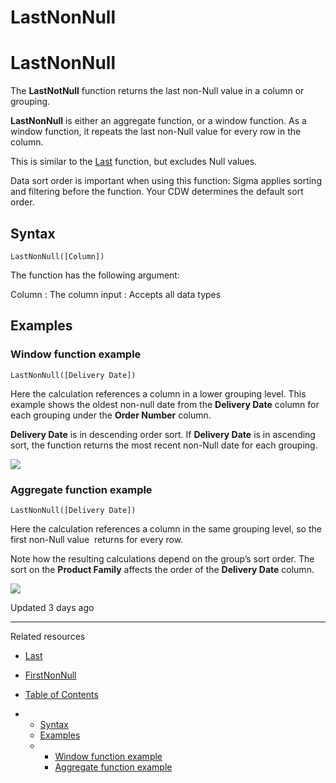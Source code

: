 # LastNonNull

# LastNonNull

The **LastNotNull** function returns the last non-Null value in a column or grouping.

**LastNonNull** is either an aggregate function, or a window function. As a window function, it repeats the last non-Null value for every row in the column.

This is similar to the [Last](/docs/last) function, but excludes Null values.

Data sort order is important when using this function: Sigma applies sorting and filtering before the function. Your CDW determines the default sort order.

## Syntax

```
LastNonNull([Column])
```

The function has the following argument:

Column
:   The column input
:   Accepts all data types

## Examples

### Window function example

```
LastNonNull([Delivery Date])
```

Here the calculation references a column in a lower grouping level. This example shows the oldest non-null date from the **Delivery Date** column for each grouping under the **Order Number** column.

**Delivery Date** is in descending order sort. If **Delivery Date** is in ascending sort, the function returns the most recent non-Null date for each grouping.

![](https://files.readme.io/45fbc2f-LastNonNullExample1.png)

### Aggregate function example

```
LastNonNull([Delivery Date])
```

Here the calculation references a column in the same grouping level, so the first non-Null value  returns for every row.

Note how the resulting calculations depend on the group’s sort order. The sort on the **Product Family** affects the order of the **Delivery Date** column.

![](https://sigma-docs-screenshots.s3.us-west-2.amazonaws.com/Functions/lastnonnullexample+%232.png)

Updated 3 days ago

---

Related resources

* [Last](/docs/last)
* [FirstNonNull](/docs/firstnonnull)

* [Table of Contents](#)
* + [Syntax](#syntax)
  + [Examples](#examples)
  + - [Window function example](#window-function-example)
    - [Aggregate function example](#aggregate-function-example)
